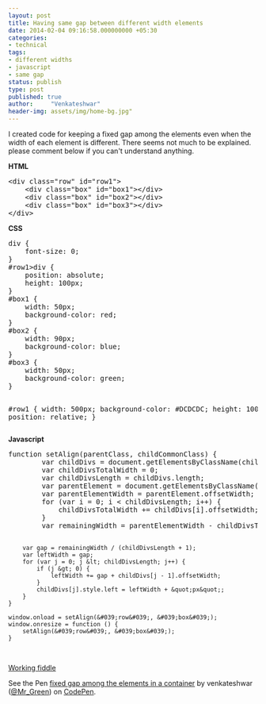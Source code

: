 ```yaml
---
layout: post
title: Having same gap between different width elements
date: 2014-02-04 09:16:58.000000000 +05:30
categories:
- technical
tags:
- different widths
- javascript
- same gap
status: publish
type: post
published: true
author:     "Venkateshwar"
header-img: assets/img/home-bg.jpg"
---
```

<p>I created code for keeping a fixed gap among the elements even when the width of each element is different. There seems not much to be explained. please comment below if you can't understand anything.</p>
<p><strong>HTML</strong></p>
<pre>
&lt;div class=&quot;row&quot; id=&quot;row1&quot;&gt;
    &lt;div class=&quot;box&quot; id=&quot;box1&quot;&gt;&lt;/div&gt;
    &lt;div class=&quot;box&quot; id=&quot;box2&quot;&gt;&lt;/div&gt;
    &lt;div class=&quot;box&quot; id=&quot;box3&quot;&gt;&lt;/div&gt;
&lt;/div&gt;
</pre>
<p><strong>CSS</strong></p>
<pre>
div {
    font-size: 0;
}
#row1&gt;div {
    position: absolute;
    height: 100px;
}
#box1 {
    width: 50px;
    background-color: red;
}
#box2 {
    width: 90px;
    background-color: blue;
}
#box3 {
    width: 50px;
    background-color: green;
}

 #row1 {
    width: 500px;
    background-color: #DCDCDC;
    height: 100px;
    position: relative;
}
</pre>
<p><strong>Javascript</strong></p>
<pre>
function setAlign(parentClass, childCommonClass) {
        var childDivs = document.getElementsByClassName(childCommonClass);
        var childDivsTotalWidth = 0;
        var childDivsLength = childDivs.length;
        var parentElement = document.getElementsByClassName(parentClass)[0];
        var parentElementWidth = parentElement.offsetWidth;
        for (var i = 0; i &lt; childDivsLength; i++) {
            childDivsTotalWidth += childDivs[i].offsetWidth;
        }
        var remainingWidth = parentElementWidth - childDivsTotalWidth;

        var gap = remainingWidth / (childDivsLength + 1);
        var leftWidth = gap;
        for (var j = 0; j &lt; childDivsLength; j++) {
            if (j &gt; 0) {
                leftWidth += gap + childDivs[j - 1].offsetWidth;
            }
            childDivs[j].style.left = leftWidth + &quot;px&quot;;
        }
    }

    window.onload = setAlign(&#039;row&#039;, &#039;box&#039;);
    window.onresize = function () {
        setAlign(&#039;row&#039;, &#039;box&#039;);
    }
</pre>
<p><a href="http://codepen.io/Mr_Green/pen/CBGIz" title="Working fiddle" target="_blank">Working fiddle</a></p>

<p data-height="268" data-theme-id="1592" data-slug-hash="CBGIz" data-default-tab="result" data-user="Mr_Green" class='codepen'>See the Pen <a href='http://codepen.io/Mr_Green/pen/CBGIz/'>fixed gap among the elements in a container</a> by venkateshwar (<a href='http://codepen.io/Mr_Green'>@Mr_Green</a>) on <a href='http://codepen.io'>CodePen</a>.</p>
<script async src="//assets.codepen.io/assets/embed/ei.js"></script>
